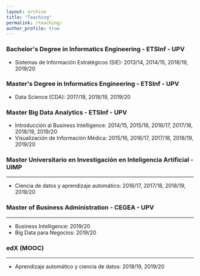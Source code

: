 ```yaml
---
layout: archive
title: "Teaching"
permalink: /teaching/
author_profile: true
---
```

<!--
---
layout: archive
title: "Teaching"
permalink: /teaching/
author_profile: true
---

{% include base_path %}

{% for post in site.teaching reversed %}
  {% include archive-single.html %}
{% endfor %}-->



### Bachelor's Degree in Informatics Engineering - ETSInf - UPV


* Sistemas de Información Estratégicos (SIE): 2013/14, 2014/15, 2018/19, 2019/20

### Master's Degree in Informatics Engineering - ETSInf - UPV


* Data Science (CDA): 2017/18, 2018/19, 2019/20

### Master Big Data Analytics - ETSInf - UPV


* Introducción al Business Intelligence: 2014/15, 2015/16, 2016/17, 2017/18, 2018/19, 2019/20
* Visualización de Información Médica: 2015/16, 2016/17, 2017/18, 2018/19, 2019/20

### Master Universitario en Investigación en Inteligencia Artificial  - UIMP
---

* Ciencia de datos y aprendizaje automático: 2016/17, 2017/18, 2018/19, 2019/20


### Master of Business Administration - CEGEA - UPV
----

* Business Intelligence: 2019/20
* Big Data para Negocios: 2019/20

### edX (MOOC)
----

* Aprendizaje automático y ciencia de datos: 2018/19, 2019/20


